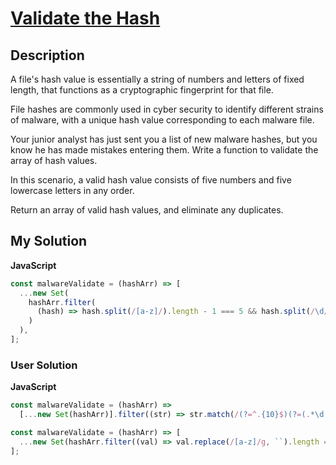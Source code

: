 # [Validate the Hash](https://www.codewars.com/kata/5a15a2d8c374cbc353000074)

## Description

A file's hash value is essentially a string of numbers and letters of fixed length, that functions as a cryptographic fingerprint for that file.

File hashes are commonly used in cyber security to identify different strains of malware, with a unique hash value corresponding to each malware file.

Your junior analyst has just sent you a list of new malware hashes, but you know he has made mistakes entering them. Write a function to validate the array of hash values.

In this scenario, a valid hash value consists of five numbers and five lowercase letters in any order.

Return an array of valid hash values, and eliminate any duplicates.

## My Solution

**JavaScript**

```js
const malwareValidate = (hashArr) => [
  ...new Set(
    hashArr.filter(
      (hash) => hash.split(/[a-z]/).length - 1 === 5 && hash.split(/\d/).length - 1 === 5 && hash.length === 10
    )
  ),
];
```

### User Solution

**JavaScript**

```js
const malwareValidate = (hashArr) =>
  [...new Set(hashArr)].filter((str) => str.match(/(?=^.{10}$)(?=(.*\d.*){5})(.*[a-z].*){5}/));
```

```js
const malwareValidate = (hashArr) => [
  ...new Set(hashArr.filter((val) => val.replace(/[a-z]/g, ``).length === 5 && val.replace(/\d/g, ``).length === 5)),
];
```
